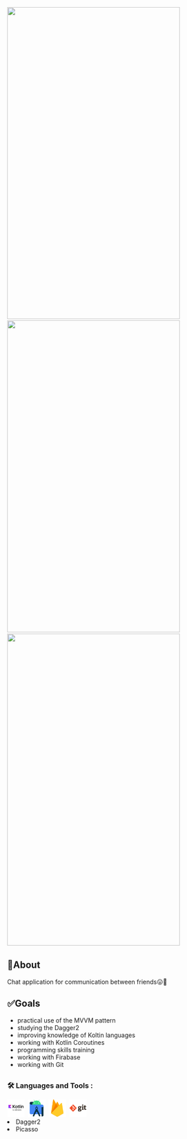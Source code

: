 <div>
  <img src="https://github.com/user-attachments/assets/fc8f0b6b-b9fa-42a8-8f1a-bfa7a91e7d68" width="400" height="720"/>&nbsp;
  <img src="https://github.com/user-attachments/assets/15a5e06f-cf30-4ec0-920d-5bbff26a27fe" width="400" height="720"/>&nbsp;
  <img src="https://github.com/user-attachments/assets/9e461641-6739-4bbb-b11e-97de3dd98475" width="400" height="720"/>&nbsp;
</div>


## :triangular_flag_on_post:About
Chat application for communication between friends😛🙉 
## :white_check_mark:Goals
<ul>
<li>practical use of the MVVM pattern</li>
<li>studying the Dagger2</li>
<li>improving knowledge of Koltin languages</li>
<li>working with Kotlin Coroutines</li>
<li>programming skills training</li>
<li>working with Firabase</li>
<li>working with Git</li>
</ul>

##
### :hammer_and_wrench: Languages and Tools :
<div>
<img src="https://github.com/devicons/devicon/blob/master/icons/kotlin/kotlin-original-wordmark.svg" title="Kotlin" alt="Kotlin" width="40" height="40"/>&nbsp;
<img src="https://github.com/devicons/devicon/blob/master/icons/androidstudio/androidstudio-original.svg" title="Android Studio" alt="AndroidStudio" width="40"/>&nbsp;
<img src="https://github.com/devicons/devicon/blob/master/icons/firebase/firebase-original.svg" title="Firebase" alt="Firabase" width="40" height="40"/>&nbsp;
<img src="https://github.com/devicons/devicon/blob/master/icons/git/git-original-wordmark.svg" title="Git" alt="Git" width="40" height="40"/>&nbsp;
</div>
<li>Dagger2</li>
<li>Picasso</li>
